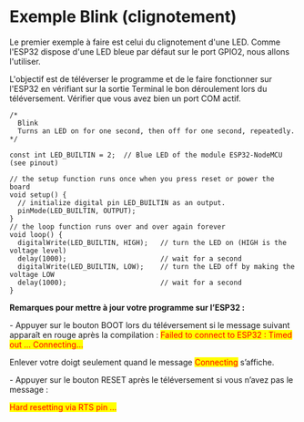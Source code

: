 # Exemple Blink (clignotement)

Le premier exemple à faire est celui du clignotement d'une LED. Comme l'ESP32 dispose d'une LED bleue par défaut sur le port GPIO2, nous allons l'utiliser.

L'objectif est de téléverser le programme et de le faire fonctionner sur l'ESP32 en vérifiant sur la sortie Terminal le bon déroulement lors du téléversement. Vérifier que vous avez bien un port COM actif.

```arduino
/*
  Blink
  Turns an LED on for one second, then off for one second, repeatedly.
*/

const int LED_BUILTIN = 2;  // Blue LED of the module ESP32-NodeMCU (see pinout)

// the setup function runs once when you press reset or power the board
void setup() {
  // initialize digital pin LED_BUILTIN as an output.
  pinMode(LED_BUILTIN, OUTPUT);
}
// the loop function runs over and over again forever
void loop() {
  digitalWrite(LED_BUILTIN, HIGH);   // turn the LED on (HIGH is the voltage level)
  delay(1000);                       // wait for a second
  digitalWrite(LED_BUILTIN, LOW);    // turn the LED off by making the voltage LOW
  delay(1000);                       // wait for a second
}

```

**Remarques pour mettre à jour votre programme sur l’ESP32 :**

\-  Appuyer sur le bouton BOOT lors du téléversement si le message suivant apparaît en rouge après la compilation : <mark style="color:red;">Failed to connect to ESP32 : Timed out … Connecting…</mark> &#x20;

Enlever votre doigt seulement quand le message <mark style="color:red;">Connecting</mark> s’affiche.

\- Appuyer sur le bouton RESET après le téléversement si vous n’avez pas le message :

<mark style="color:red;">Hard resetting via RTS pin …</mark>
